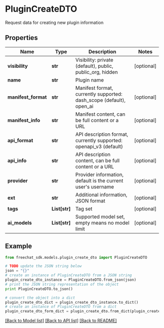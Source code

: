 # PluginCreateDTO

Request data for creating new plugin information

## Properties

Name | Type | Description | Notes
------------ | ------------- | ------------- | -------------
**visibility** | **str** | Visibility: private (default), public, public_org, hidden | [optional] 
**name** | **str** | Plugin name | 
**manifest_format** | **str** | Manifest format, currently supported: dash_scope (default), open_ai | [optional] 
**manifest_info** | **str** | Manifest content, can be full content or a URL | [optional] 
**api_format** | **str** | API description format, currently supported: openapi_v3 (default) | [optional] 
**api_info** | **str** | API description content, can be full content or a URL | [optional] 
**provider** | **str** | Provider information, default is the current user&#39;s username | [optional] 
**ext** | **str** | Additional information, JSON format | [optional] 
**tags** | **List[str]** | Tag set | [optional] 
**ai_models** | **List[str]** | Supported model set, empty means no model limit | [optional] 

## Example

```python
from freechat_sdk.models.plugin_create_dto import PluginCreateDTO

# TODO update the JSON string below
json = "{}"
# create an instance of PluginCreateDTO from a JSON string
plugin_create_dto_instance = PluginCreateDTO.from_json(json)
# print the JSON string representation of the object
print PluginCreateDTO.to_json()

# convert the object into a dict
plugin_create_dto_dict = plugin_create_dto_instance.to_dict()
# create an instance of PluginCreateDTO from a dict
plugin_create_dto_form_dict = plugin_create_dto.from_dict(plugin_create_dto_dict)
```
[[Back to Model list]](../README.md#documentation-for-models) [[Back to API list]](../README.md#documentation-for-api-endpoints) [[Back to README]](../README.md)


